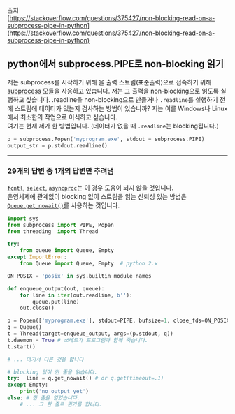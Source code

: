 출처  
[https://stackoverflow.com/questions/375427/non-blocking-read-on-a-subprocess-pipe-in-python](https://stackoverflow.com/questions/375427/non-blocking-read-on-a-subprocess-pipe-in-python)

## python에서 subprocess.PIPE로 non-blocking 읽기

저는 subprocess를 시작하기 위해 을 출력 스트림(표준출력)으로 접속하기 위해 [subprocess 모듈](https://stackoverflow.com/questions/375427/non-blocking-read-on-a-subprocess-pipe-in-python)을 사용하고 있습니다. 저는 그 출력을 non-blocking으로 읽도록 실행하고 싶습니다. .readline을 non-blocking으로 만들거나 `.readline`를 실행하기 전에 스트림에 데이터가 있는지 검사하는 방법이 있습니까? 저는 이를 Windows나 Linux에서 최소한의 작업으로 이식하고 싶습니다.  
여기는 현재 제가 한 방법입니다. (데이터가 없을 때 `.readline`는 blocking됩니다.)

```python
p = subprocess.Popen('myprogram.exe', stdout = subprocess.PIPE)
output_str = p.stdout.readline()
```

---

### 29개의 답변 중 1개의 답변만 추려냄

[`fcntl`](https://stackoverflow.com/questions/375427/a-non-blocking-read-on-a-subprocess-pipe-in-python/4025909#4025909), [`select`](https://stackoverflow.com/questions/375427/a-non-blocking-read-on-a-subprocess-pipe-in-python/375511#375511), [`asyncproc`](https://stackoverflow.com/questions/375427/a-non-blocking-read-on-a-subprocess-pipe-in-python/437888#437888)는 이 경우 도움이 되지 않을 것입니다.  
운영체제에 관계없이 blocking 없이 스트림을 읽는 신뢰성 있는 방법은 [`Queue.get_nowait()`](https://docs.python.org/3/library/queue.html#queue.Queue.get_nowait)를 사용하는 것입니다.

```python
import sys
from subprocess import PIPE, Popen
from threading  import Thread

try:
    from queue import Queue, Empty
except ImportError:
    from Queue import Queue, Empty  # python 2.x

ON_POSIX = 'posix' in sys.builtin_module_names

def enqueue_output(out, queue):
    for line in iter(out.readline, b''):
        queue.put(line)
    out.close()

p = Popen(['myprogram.exe'], stdout=PIPE, bufsize=1, close_fds=ON_POSIX)
q = Queue()
t = Thread(target=enqueue_output, args=(p.stdout, q))
t.daemon = True # 쓰레드가 프로그램과 함께 죽습니다.
t.start()

# ... 여기서 다른 것을 합니다

# blocking 없이 한 줄을 읽습니다.
try:  line = q.get_nowait() # or q.get(timeout=.1)
except Empty:
    print('no output yet')
else: # 한 줄을 얻었습니다.
    # ... 그 한 줄로 뭔가를 합니다.
```
